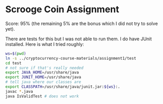 Scrooge Coin Assignment
=======================

Score: 95% (the remaining 5% are the bonus which I did not try to solve yet).

There are tests for this but I was not able to run them. I do have JUnit
installed. Here is what I tried roughly:

```bash
ws=$(pwd)
ln -s ../cryptocurrency-course-materials/assignment1/test
cd test
# not sure if that's really needed
export JAVA_HOME=/usr/share/java
export JUNIT_HOME=/usr/share/java
# tell java where our classes are
export CLASSPATH=/usr/share/java/junit.jar:${ws}:.
javac *.java
java IsValidTest # does not work
```
